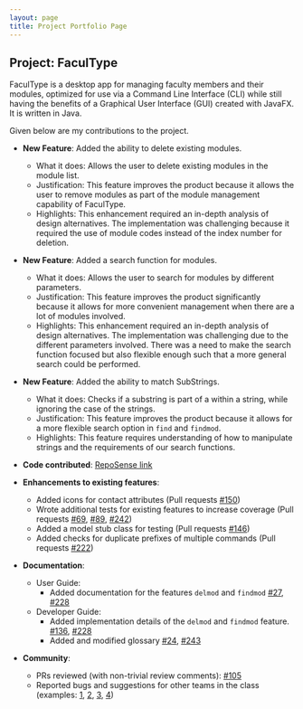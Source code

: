 ```yaml
---
layout: page
title: Project Portfolio Page
---
```


## Project: FaculType

FaculType is a desktop app for managing faculty members and their modules, optimized for use via a Command Line Interface (CLI) while still having the benefits of a Graphical User Interface (GUI) created with JavaFX. It is written in Java. 

Given below are my contributions to the project.

* **New Feature**: Added the ability to delete existing modules.
  * What it does: Allows the user to delete existing modules in the module list.
  * Justification: This feature improves the product because it allows the user to remove modules as part of the module management capability of FaculType.
  * Highlights: This enhancement required an in-depth analysis of design alternatives. The implementation was challenging because it required the use of module codes instead of the index number for deletion.

* **New Feature**: Added a search function for modules.
  * What it does: Allows the user to search for modules by different parameters.
  * Justification: This feature improves the product significantly because it allows for more convenient management when there are a lot of modules involved.
  * Highlights: This enhancement required an in-depth analysis of design alternatives. The implementation was challenging due to the different parameters involved. There was a need to make the search function focused but also flexible enough such that a more general search could be performed.

* **New Feature**: Added the ability to match SubStrings.
  * What it does: Checks if a substring is part of a within a string, while ignoring the case of the strings.
  * Justification: This feature improves the product because it allows for a more flexible search option in `find` and `findmod`.
  * Highlights: This feature requires understanding of how to manipulate strings and the requirements of our search functions. 

* **Code contributed**: [RepoSense link](https://nus-cs2103-ay2021s1.github.io/tp-dashboard/#breakdown=true&search=&sort=groupTitle&sortWithin=title&since=2020-08-14&timeframe=commit&mergegroup=&groupSelect=groupByRepos&checkedFileTypes=docs~functional-code~test-code~other&tabOpen=true&tabType=authorship&zFR=false&tabAuthor=jzwoo&tabRepo=AY2021S1-CS2103-T14-1%2Ftp%5Bmaster%5D&authorshipIsMergeGroup=false&authorshipFileTypes=docs~functional-code~test-code)

* **Enhancements to existing features**:
  * Added icons for contact attributes (Pull requests
   [\#150](https://github.com/AY2021S1-CS2103-T14-1/tp/pull/150))
  * Wrote additional tests for existing features to increase coverage (Pull requests 
  [\#69](https://github.com/AY2021S1-CS2103-T14-1/tp/pull/69), 
  [\#89](https://github.com/AY2021S1-CS2103-T14-1/tp/pull/89), 
  [\#242](https://github.com/AY2021S1-CS2103-T14-1/tp/pull/242))
  * Added a model stub class for testing (Pull requests 
  [\#146](https://github.com/AY2021S1-CS2103-T14-1/tp/pull/146))
  * Added checks for duplicate prefixes of multiple commands (Pull requests 
  [\#222](https://github.com/AY2021S1-CS2103-T14-1/tp/pull/222))

* **Documentation**:
  * User Guide:
    * Added documentation for the features `delmod` and `findmod` 
    [\#27](https://github.com/AY2021S1-CS2103-T14-1/tp/pull/27), 
    [\#228](https://github.com/AY2021S1-CS2103-T14-1/tp/pull/228)
  * Developer Guide:
    * Added implementation details of the `delmod` and `findmod` feature. 
    [\#136](https://github.com/AY2021S1-CS2103-T14-1/tp/pull/136), 
    [\#228](https://github.com/AY2021S1-CS2103-T14-1/tp/pull/228)
    * Added and modified glossary 
    [\#24](https://github.com/AY2021S1-CS2103-T14-1/tp/pull/24), 
    [\#243](https://github.com/AY2021S1-CS2103-T14-1/tp/pull/243)

* **Community**:
  * PRs reviewed (with non-trivial review comments): 
  [\#105](https://github.com/AY2021S1-CS2103-T14-1/tp/pull/105)
  * Reported bugs and suggestions for other teams in the class (examples: 
  [1](https://github.com/jzwoo/ped/issues/1), 
  [2](https://github.com/jzwoo/ped/issues/2), 
  [3](https://github.com/jzwoo/ped/issues/3), 
  [4](https://github.com/jzwoo/ped/issues/4))

